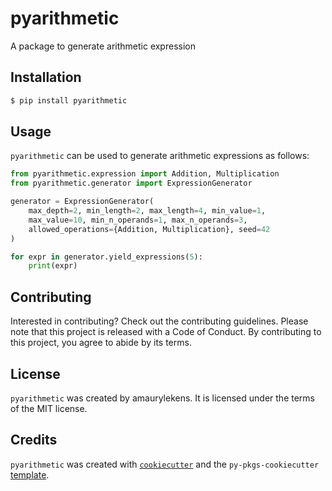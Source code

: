 # pyarithmetic

A package to generate arithmetic expression

## Installation

```bash
$ pip install pyarithmetic
```

## Usage

`pyarithmetic` can be used to generate arithmetic expressions as follows:

```python
from pyarithmetic.expression import Addition, Multiplication
from pyarithmetic.generator import ExpressionGenerator

generator = ExpressionGenerator(
    max_depth=2, min_length=2, max_length=4, min_value=1,
    max_value=10, min_n_operands=1, max_n_operands=3,
    allowed_operations={Addition, Multiplication}, seed=42
)

for expr in generator.yield_expressions(5):
    print(expr)
```

## Contributing

Interested in contributing? Check out the contributing guidelines. Please note that this project is released with a Code of Conduct. By contributing to this project, you agree to abide by its terms.

## License

`pyarithmetic` was created by amaurylekens. It is licensed under the terms of the MIT license.

## Credits

`pyarithmetic` was created with [`cookiecutter`](https://cookiecutter.readthedocs.io/en/latest/) and the `py-pkgs-cookiecutter` [template](https://github.com/py-pkgs/py-pkgs-cookiecutter).
